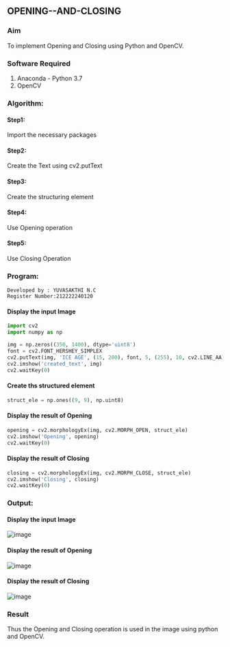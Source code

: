 ## OPENING--AND-CLOSING
### Aim
To implement Opening and Closing using Python and OpenCV.

### Software Required
1. Anaconda - Python 3.7
2. OpenCV
### Algorithm:
#### Step1:
Import the necessary packages
#### Step2:
Create the Text using cv2.putText
#### Step3:
Create the structuring element
#### Step4:
Use Opening operation
#### Step5:
Use Closing Operation

### Program:
```
Developed by : YUVASAKTHI N.C 
Register Number:212222240120
```
#### Display the input Image
```py
import cv2
import numpy as np

img = np.zeros((350, 1400), dtype='uint8')
font = cv2.FONT_HERSHEY_SIMPLEX
cv2.putText(img, 'ICE AGE', (15, 200), font, 5, (255), 10, cv2.LINE_AA)
cv2.imshow('created_text', img)
cv2.waitKey(0)
```
#### Create ths structured element
```py
struct_ele = np.ones((9, 9), np.uint8)
```
#### Display the result of Opening
```py
opening = cv2.morphologyEx(img, cv2.MORPH_OPEN, struct_ele)
cv2.imshow('Opening', opening)
cv2.waitKey(0)
```
#### Display the result of Closing
```py
closing = cv2.morphologyEx(img, cv2.MORPH_CLOSE, struct_ele)
cv2.imshow('Closing', closing)
cv2.waitKey(0)
```
### Output:

#### Display the input Image
![image](https://github.com/IamShakthi/OPENING--AND-CLOSING/assets/117913445/1beedfe8-ad67-407c-8a9b-78fd4254aa04)



#### Display the result of Opening
![image](https://github.com/IamShakthi/OPENING--AND-CLOSING/assets/117913445/3fabcdd3-e20b-497f-acf4-3bb39484be39)



#### Display the result of Closing

![image](https://github.com/IamShakthi/OPENING--AND-CLOSING/assets/117913445/e1671092-f28a-4e5b-82f3-f8d15cbf2776)

### Result
Thus the Opening and Closing operation is used in the image using python and OpenCV.
